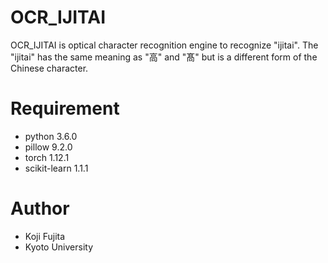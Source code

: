 # OCR_IJITAI
OCR_IJITAI is optical character recognition engine to recognize "ijitai".
The "ijitai" has the same meaning as "高" and "髙" but is a different form of the Chinese character.

# Requirement
* python 3.6.0
* pillow 9.2.0
* torch 1.12.1
* scikit-learn 1.1.1

# Author
* Koji Fujita
* Kyoto University
